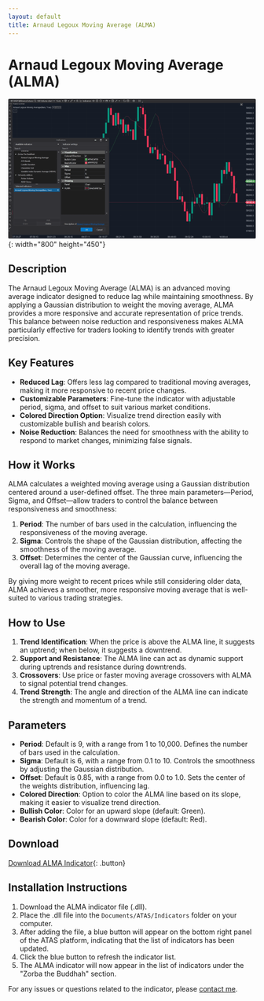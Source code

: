 ```yaml
---
layout: default
title: Arnaud Legoux Moving Average (ALMA)
---
```


# Arnaud Legoux Moving Average (ALMA)

![ALMA](../assets/image/alma-large.png){: width="800" height="450"}

## Description

The Arnaud Legoux Moving Average (ALMA) is an advanced moving average indicator designed to reduce lag while maintaining smoothness. By applying a Gaussian distribution to weight the moving average, ALMA provides a more responsive and accurate representation of price trends. This balance between noise reduction and responsiveness makes ALMA particularly effective for traders looking to identify trends with greater precision.

## Key Features

- **Reduced Lag**: Offers less lag compared to traditional moving averages, making it more responsive to recent price changes.
- **Customizable Parameters**: Fine-tune the indicator with adjustable period, sigma, and offset to suit various market conditions.
- **Colored Direction Option**: Visualize trend direction easily with customizable bullish and bearish colors.
- **Noise Reduction**: Balances the need for smoothness with the ability to respond to market changes, minimizing false signals.

## How it Works

ALMA calculates a weighted moving average using a Gaussian distribution centered around a user-defined offset. The three main parameters—Period, Sigma, and Offset—allow traders to control the balance between responsiveness and smoothness:

1. **Period**: The number of bars used in the calculation, influencing the responsiveness of the moving average.
2. **Sigma**: Controls the shape of the Gaussian distribution, affecting the smoothness of the moving average.
3. **Offset**: Determines the center of the Gaussian curve, influencing the overall lag of the moving average.

By giving more weight to recent prices while still considering older data, ALMA achieves a smoother, more responsive moving average that is well-suited to various trading strategies.

## How to Use

1. **Trend Identification**: When the price is above the ALMA line, it suggests an uptrend; when below, it suggests a downtrend.
2. **Support and Resistance**: The ALMA line can act as dynamic support during uptrends and resistance during downtrends.
3. **Crossovers**: Use price or faster moving average crossovers with ALMA to signal potential trend changes.
4. **Trend Strength**: The angle and direction of the ALMA line can indicate the strength and momentum of a trend.

## Parameters

- **Period**: Default is 9, with a range from 1 to 10,000. Defines the number of bars used in the calculation.
- **Sigma**: Default is 6, with a range from 0.1 to 10. Controls the smoothness by adjusting the Gaussian distribution.
- **Offset**: Default is 0.85, with a range from 0.0 to 1.0. Sets the center of the weights distribution, influencing lag.
- **Colored Direction**: Option to color the ALMA line based on its slope, making it easier to visualize trend direction.
- **Bullish Color**: Color for an upward slope (default: Green).
- **Bearish Color**: Color for a downward slope (default: Red).

## Download

[Download ALMA Indicator](../downloads/alma.dll){: .button}

## Installation Instructions

1. Download the ALMA indicator file (.dll).
2. Place the .dll file into the `Documents/ATAS/Indicators` folder on your computer.
3. After adding the file, a blue button will appear on the bottom right panel of the ATAS platform, indicating that the list of indicators has been updated.
4. Click the blue button to refresh the indicator list.
5. The ALMA indicator will now appear in the list of indicators under the "Zorba the Buddhah" section.

For any issues or questions related to the indicator, please [contact me](mailto:zorba.the.buddhah@gmail.com).
